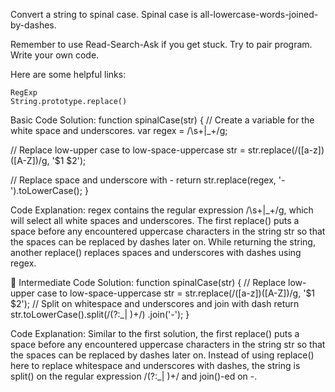 Convert a string to spinal case. Spinal case is all-lowercase-words-joined-by-dashes.

Remember to use Read-Search-Ask if you get stuck. Try to pair program. Write your own code.

Here are some helpful links:

    RegExp
    String.prototype.replace()

Basic Code Solution:
function spinalCase(str) {
  // Create a variable for the white space and underscores.
  var regex = /\s+|_+/g;

  // Replace low-upper case to low-space-uppercase
  str = str.replace(/([a-z])([A-Z])/g, '$1 $2');

  // Replace space and underscore with -
  return str.replace(regex, '-').toLowerCase();
}


Code Explanation:
regex contains the regular expression /\s+|_+/g, which will select all white spaces and underscores.
The first replace() puts a space before any encountered uppercase characters in the string str so that the spaces can be replaced by dashes later on.
While returning the string, another replace() replaces spaces and underscores with dashes using regex.

:sunflower: Intermediate Code Solution:
function spinalCase(str) {
  // Replace low-upper case to low-space-uppercase
  str = str.replace(/([a-z])([A-Z])/g, '$1 $2');
  // Split on whitespace and underscores and join with dash
  return str.toLowerCase().split(/(?:_| )+/) .join('-');
}

Code Explanation:
Similar to the first solution, the first replace() puts a space before any encountered uppercase characters in the string str so that the spaces can be replaced by dashes later on.
Instead of using replace() here to replace whitespace and underscores with dashes, the string is split() on the regular expression /(?:_| )+/ and join()-ed on -.
